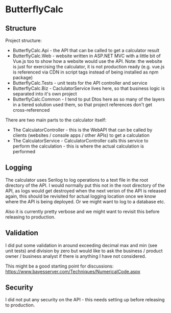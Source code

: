 # ButterflyCalc
## Structure
Project structure:
* ButterflyCalc.Api - the API that can be called to get a calculator result
* ButterflyCalc.Web - website written in ASP.NET MVC with a little bit of Vue.js too to show how a website would use the API. Note: the website is just for exercising the calculator, it is not production ready (e.g. vue.js is referenced via CDN in script tags instead of being installed as npm package)
* ButterflyCalc.Tests - unit tests for the API controller and service
* ButterflyCalc.Biz - CaclulatorService lives here, so that business logic is separated into it's own project
* ButterflyCalc.Common - I tend to put Dtos here as so many of the layers in a tiered solution used them, so that project references don't get cross-referenced

There are two main parts to the calculator itself:
* The CalculatorController - this is the WebAPI that can be called by clients (websites / console apps / other APIs) to get a calculation
* The CalculatorService - CalculatorController calls this service to perform the calculation - this is where the actual calculation is performed

## Logging
The calculator uses Serilog to log operations to a text file in the root directory of the API. I would normally put this not in the root directory of the API, as logs would get destroyed when the next verion of the API is released again, this should be revisited for actual logging location once we know where the API is being deployed. Or we might want to log to a database etc.

Also it is currently pretty verbose and we might want to revisit this before releasing to production.

## Validation
I did put some validation in around exceeding decimal max and min (see unit tests) and division by zero but would like to ask the business / product owner / business analyst if there is anything I have not considered.

This might be a good starting point for discussions:
https://www.bayesserver.com/Techniques/NumericalCode.aspx

## Security
I did not put any security on the API - this needs setting up before releasing to production. 
